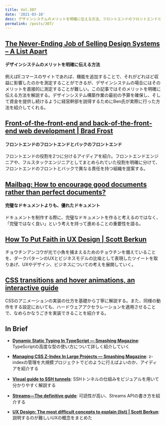 ```yaml
---
title: Vol.307
date: '2021-03-10'
desc: デザインシステムのメリットを明確に伝える方法、フロントエンドのフロントエンドとバックのフロントエンド、完璧なドキュメントよりも、優れたドキュメント、ほか計10リンク
permalink: /posts/307/
---
```

## [The Never-Ending Job of Selling Design Systems – A List Apart](https://alistapart.com/article/selling-design-systems/)
#### デザインシステムのメリットを明確に伝える方法
例えばEコマースのサイトであれば、機能を追加することで、それがどれほど収益に影響したのかを測定することができるが、デザインシステムの場合にはそのメリットを直接的に測定することが難しい。この記事ではそのメリットを明確に伝える方法を解説する。デザインシステム構築作業の最初の予算を確保し、そして資金を提供し続けるように経営幹部を説得するためにBen氏が実際に行った方法を紹介してくれる。

## [Front-of-the-front-end and back-of-the-front-end web development | Brad Frost](https://bradfrost.com/blog/post/front-of-the-front-end-and-back-of-the-front-end-web-development/)
#### フロントエンドのフロントエンドとバックのフロントエンド
フロントエンドの役割を2つに分けるアイディアを紹介。フロントエンドエンジニアや、フルスタックエンジニアとしてまとめられていた役割を明確に分けて、フロントエンドのフロントとバックで異なる責任を持つ組織を提案する。

## [Mailbag: How to encourage good documents rather than perfect documents?](https://lethain.com/discouraging-perfection/)
#### 完璧なドキュメントよりも、優れたドキュメント
ドキュメントを制作する際に、完璧なドキュメントを作ると考えるのではなく、「完璧ではなく良い」という考えを持って進めることの重要性を語る。

## [How To Put Faith in UX Design | Scott Berkun](https://scottberkun.com/2021/put-faith-in-ux-design/)
チョウチンアンコウが光で小魚を捕まえるためのチョウチンを備えていることを、ダークパターンのUXとビジネスモデルの比喩として表現したツイートを取りあげ、UXやデザイン、ビジネスについての考えを展開していく。

## [CSS transitions and hover animations, an interactive guide](https://www.joshwcomeau.com/animation/css-transitions/)
CSSのアニメーションの実装の仕方を基礎から丁寧に解説する。また、同様の動作をする設定においても、ハードウェアアクセラレーションを適用させることで、なめらかなうごきを実装できることを紹介する。

## In Brief

- **[Dynamic Static Typing In TypeScript — Smashing Magazine](https://www.smashingmagazine.com/2021/01/dynamic-static-typing-typescript/)**: TypeScriptの高度な型の使い方について詳しく紹介していく

- **[Managing CSS Z-Index In Large Projects — Smashing Magazine](https://www.smashingmagazine.com/2021/02/css-z-index-large-projects/)**: z-indexの管理を大規模プロジェクトでどのように行えばよいのか、アイディアを紹介する

- **[Visual guide to SSH tunnels](https://robotmoon.com/ssh-tunnels/)**: SSHトンネルの仕組みをビジュアルを用いて分かりやすく解説する

- **[Streams—The definitive guide](https://web.dev/streams/)**: 可読性が高い、Streams APIの書き方を紹介する

- **[UX Design: The most difficult concepts to explain (list) | Scott Berkun](https://scottberkun.com/2021/ux-design-the-most-difficult-concepts-to-explain-list/)**: 説明するのが難しいUXの概念をまとめた
